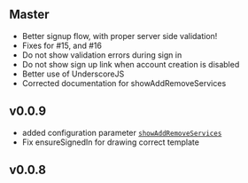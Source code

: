 ## Master

* Better signup flow, with proper server side validation!
* Fixes for #15, and #16
* Do not show validation errors during sign in 
* Do not show sign up link when account creation is disabled
* Better use of UnderscoreJS
* Corrected documentation for showAddRemoveServices

## v0.0.9

* added configuration parameter [`showAddRemoveServices`](https://github.com/splendido/accounts-templates-core#appearance)
* Fix ensureSignedIn for drawing correct template 

## v0.0.8